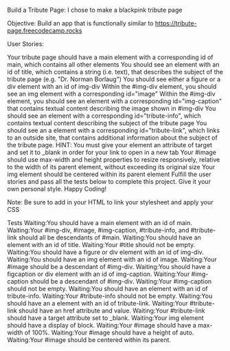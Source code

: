 Build a Tribute Page: I chose to make a blackpink tribute page

Objective: Build an app that is functionally similar to https://tribute-page.freecodecamp.rocks

User Stories:

Your tribute page should have a main element with a corresponding id of main, which contains all other elements
You should see an element with an id of title, which contains a string (i.e. text), that describes the subject of the tribute page (e.g. "Dr. Norman Borlaug")
You should see either a figure or a div element with an id of img-div
Within the #img-div element, you should see an img element with a corresponding id="image"
Within the #img-div element, you should see an element with a corresponding id="img-caption" that contains textual content describing the image shown in #img-div
You should see an element with a corresponding id="tribute-info", which contains textual content describing the subject of the tribute page
You should see an a element with a corresponding id="tribute-link", which links to an outside site, that contains additional information about the subject of the tribute page. HINT: You must give your element an attribute of target and set it to _blank in order for your link to open in a new tab
Your #image should use max-width and height properties to resize responsively, relative to the width of its parent element, without exceeding its original size
Your img element should be centered within its parent element
Fulfill the user stories and pass all the tests below to complete this project. Give it your own personal style. Happy Coding!

Note: Be sure to add <link rel="stylesheet" href="styles.css"> in your HTML to link your stylesheet and apply your CSS

Tests
Waiting:You should have a main element with an id of main.
Waiting:Your #img-div, #image, #img-caption, #tribute-info, and #tribute-link should all be descendants of #main.
Waiting:You should have an element with an id of title.
Waiting:Your #title should not be empty.
Waiting:You should have a figure or div element with an id of img-div.
Waiting:You should have an img element with an id of image.
Waiting:Your #image should be a descendant of #img-div.
Waiting:You should have a figcaption or div element with an id of img-caption.
Waiting:Your #img-caption should be a descendant of #img-div.
Waiting:Your #img-caption should not be empty.
Waiting:You should have an element with an id of tribute-info.
Waiting:Your #tribute-info should not be empty.
Waiting:You should have an a element with an id of tribute-link.
Waiting:Your #tribute-link should have an href attribute and value.
Waiting:Your #tribute-link should have a target attribute set to _blank.
Waiting:Your img element should have a display of block.
Waiting:Your #image should have a max-width of 100%.
Waiting:Your #image should have a height of auto.
Waiting:Your #image should be centered within its parent.
